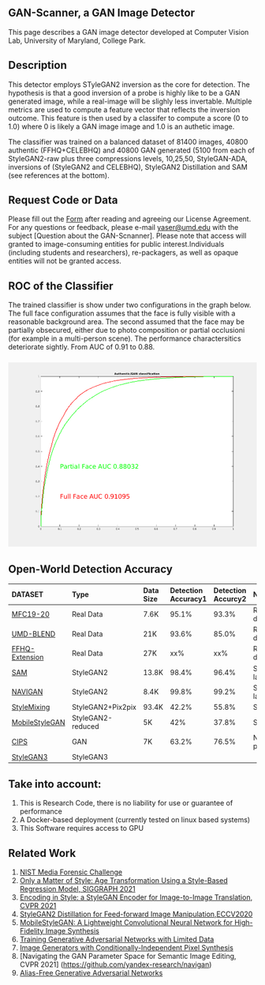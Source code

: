 ## GAN-Scanner, a GAN Image Detector 

This page describes a GAN image detector developed at Computer Vision Lab, University of Maryland, College Park.

## Description

This detector employs STyleGAN2 inversion as the core for detection. The hypothesis is that a good inversion of a probe is highly like to be a GAN generated image, while a real-image will be slighly less invertable. Multiple metrics are used to compute a feature vector that reflects the inversion outcome. This feature is then used by a classifer to compute a score (0 to 1.0) where 0 is likely a GAN image image and 1.0 is an authetic image.

The classifier was trained on a balanced dataset of 81400 images, 40800 authentic (FFHQ+CELEBHQ) and 40800 GAN generated (5100 from each of StyleGAN2-raw plus three compressions levels, 10,25,50, StyleGAN-ADA, inversions of (StyleGAN2 and CELEBHQ), StyleGAN2 Distillation and SAM (see references at the bottom).


## Request Code or Data 

Please fill out the [Form](https://docs.google.com/forms/d/e/1FAIpQLSd-q3XZmHlvPxZOP8nwFi8Q8cl4epx8HyWrx5ApOszj8g-wnA/viewform) after reading and agreeing our License Agreement. For any questions or feedback, please e-mail yaser@umd.edu with the subject [Question about the GAN-Scnanner]. Please note that access will granted to image-consuming entities for public interest.Individuals (including students and researchers), re-packagers, as well as opaque entities will not be granted access.

## ROC of the Classifier

The trained classifier is show under two configurations in the graph below. The full face configuration assumes that the face is fully visible with a reasonable background area. The second assumed that the face may be partially obsecured, either due to photo composition or partial occlusioni (for example in a multi-person scene). The performance charactersitics deteriorate sightly. From AUC of 0.91 to 0.88. 
### 
<img src="./GAN_CLASSIFIER.png">

## Open-World Detection Accuracy 

| DATASET  | Type  | Data Size | Detection Accuracy1| Detection Accurcy2 | Notes |
| :------------ |:---------------|:-----|:-----|:-----|:-------|
| [MFC19-20](https://mfc.nist.gov/#pills-overview)  | Real Data | 7.6K | 95.1%|93.3% | Real-world diversity|
| [UMD-BLEND](https://mfc.nist.gov/#pills-overview)  | Real Data | 21K | 93.6%|85.0% | Real-world diversity|
| [FFHQ-Extension](https://mfc.nist.gov/#pills-overview)  | Real Data | 27K | xx%|xx% | Real-world diversity|
| [SAM](https://github.com/yuval-alaluf/SAM) | StyleGAN2 |13.8K        |   98.4%|96.4% |  StyleGAN2-latentspace|
| [NAVIGAN](https://github.com/yandex-research/navigan) | StyleGAN2 | 8.4K | 99.8%|99.2%|StyleGAN2-latentspace|
| [StyleMixing](https://arxiv.org/abs/2003.03581)| StyleGAN2+Pix2pix | 93.4K|42.2%|55.8%| StyleGAN2+Pix2Pix|
| [MobileStyleGAN](https://arxiv.org/abs/2104.04767)| StyleGAN2-reduced| 5K | 42%|37.8% |StyleGAN2-varient|
| [CIPS](https://github.com/saic-mdal/CIPS)|GAN|7K|63.2%|76.5%|Non-CNN, positional Encoding|
| [StyleGAN3](https://nvlabs.github.io/alias-free-gan/)|StyleGAN3|||||




## Take into account:

1. This is Research Code, there is no liability for use or guarantee of performance 
2. A Docker-based deployment (currently tested on linux based systems)
4. This Software requires access to GPU 


## Related Work
1. [NIST Media Forensic Challenge](https://mfc.nist.gov/#pills-overview)
2. [Only a Matter of Style: Age Transformation Using a Style-Based Regression Model, SIGGRAPH 2021](https://github.com/yuval-alaluf/SAM)
3. [Encoding in Style: a StyleGAN Encoder for Image-to-Image Translation, CVPR 2021](https://github.com/eladrich/pixel2style2pixel)
4. [StyleGAN2 Distillation for Feed-forward Image Manipulation,ECCV2020](https://arxiv.org/abs/2003.03581)
5. [MobileStyleGAN: A Lightweight Convolutional Neural Network for High-Fidelity Image Synthesis](https://arxiv.org/abs/2104.04767)
6. [Training Generative Adversarial Networks with Limited Data](https://github.com/NVlabs/stylegan2-ada)
7. [Image Generators with Conditionally-Independent Pixel Synthesis](https://github.com/saic-mdal/CIPS)
8. [Navigating the GAN Parameter Space for Semantic Image Editing, CVPR 2021] (https://github.com/yandex-research/navigan)
9. [Alias-Free Generative Adversarial Networks](https://nvlabs.github.io/alias-free-gan/)






